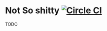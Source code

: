 # Not So shitty [![Circle CI](https://circleci.com/gh/theodo/not-so-shitty.svg?style=svg)](https://circleci.com/gh/theodo/not-so-shitty)

TODO
